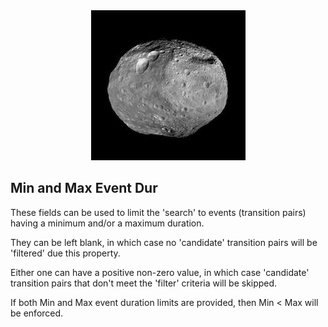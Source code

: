 

<center><img src="Vesta.jpg"></center>

## Min and Max Event Dur

These fields can be used to limit the 'search' to events (transition pairs) having a minimum and/or a maximum duration.

They can be left blank, in which case no 'candidate' transition pairs will be 'filtered' due this property.

Either one can have a positive non-zero value, in which case 'candidate' transition pairs that don't meet the 'filter' criteria will be skipped.

If both Min and Max event duration limits are provided, then Min < Max will be enforced.





 
    
     


